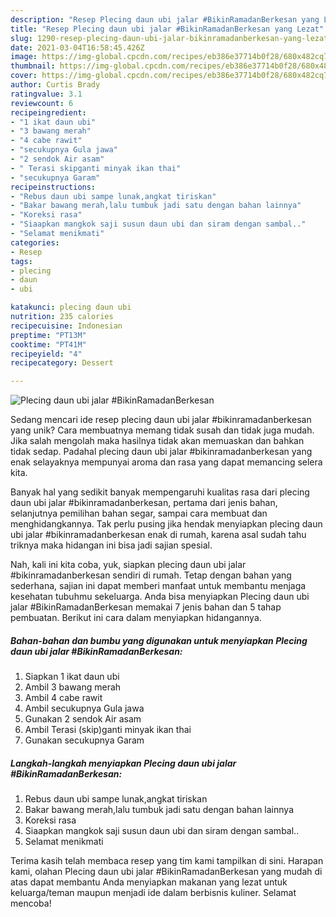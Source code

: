```yaml
---
description: "Resep Plecing daun ubi jalar #BikinRamadanBerkesan yang Lezat"
title: "Resep Plecing daun ubi jalar #BikinRamadanBerkesan yang Lezat"
slug: 1290-resep-plecing-daun-ubi-jalar-bikinramadanberkesan-yang-lezat
date: 2021-03-04T16:58:45.426Z
image: https://img-global.cpcdn.com/recipes/eb386e37714b0f28/680x482cq70/plecing-daun-ubi-jalar-bikinramadanberkesan-foto-resep-utama.jpg
thumbnail: https://img-global.cpcdn.com/recipes/eb386e37714b0f28/680x482cq70/plecing-daun-ubi-jalar-bikinramadanberkesan-foto-resep-utama.jpg
cover: https://img-global.cpcdn.com/recipes/eb386e37714b0f28/680x482cq70/plecing-daun-ubi-jalar-bikinramadanberkesan-foto-resep-utama.jpg
author: Curtis Brady
ratingvalue: 3.1
reviewcount: 6
recipeingredient:
- "1 ikat daun ubi"
- "3 bawang merah"
- "4 cabe rawit"
- "secukupnya Gula jawa"
- "2 sendok Air asam"
- " Terasi skipganti minyak ikan thai"
- "secukupnya Garam"
recipeinstructions:
- "Rebus daun ubi sampe lunak,angkat tiriskan"
- "Bakar bawang merah,lalu tumbuk jadi satu dengan bahan lainnya"
- "Koreksi rasa"
- "Siaapkan mangkok saji susun daun ubi dan siram dengan sambal.."
- "Selamat menikmati"
categories:
- Resep
tags:
- plecing
- daun
- ubi

katakunci: plecing daun ubi 
nutrition: 235 calories
recipecuisine: Indonesian
preptime: "PT13M"
cooktime: "PT41M"
recipeyield: "4"
recipecategory: Dessert

---
```



![Plecing daun ubi jalar #BikinRamadanBerkesan](https://img-global.cpcdn.com/recipes/eb386e37714b0f28/680x482cq70/plecing-daun-ubi-jalar-bikinramadanberkesan-foto-resep-utama.jpg)

Sedang mencari ide resep plecing daun ubi jalar #bikinramadanberkesan yang unik? Cara membuatnya memang tidak susah dan tidak juga mudah. Jika salah mengolah maka hasilnya tidak akan memuaskan dan bahkan tidak sedap. Padahal plecing daun ubi jalar #bikinramadanberkesan yang enak selayaknya mempunyai aroma dan rasa yang dapat memancing selera kita.

Banyak hal yang sedikit banyak mempengaruhi kualitas rasa dari plecing daun ubi jalar #bikinramadanberkesan, pertama dari jenis bahan, selanjutnya pemilihan bahan segar, sampai cara membuat dan menghidangkannya. Tak perlu pusing jika hendak menyiapkan plecing daun ubi jalar #bikinramadanberkesan enak di rumah, karena asal sudah tahu triknya maka hidangan ini bisa jadi sajian spesial.




Nah, kali ini kita coba, yuk, siapkan plecing daun ubi jalar #bikinramadanberkesan sendiri di rumah. Tetap dengan bahan yang sederhana, sajian ini dapat memberi manfaat untuk membantu menjaga kesehatan tubuhmu sekeluarga. Anda bisa menyiapkan Plecing daun ubi jalar #BikinRamadanBerkesan memakai 7 jenis bahan dan 5 tahap pembuatan. Berikut ini cara dalam menyiapkan hidangannya.

<!--inarticleads1-->

##### Bahan-bahan dan bumbu yang digunakan untuk menyiapkan Plecing daun ubi jalar #BikinRamadanBerkesan:

1. Siapkan 1 ikat daun ubi
1. Ambil 3 bawang merah
1. Ambil 4 cabe rawit
1. Ambil secukupnya Gula jawa
1. Gunakan 2 sendok Air asam
1. Ambil  Terasi (skip)ganti minyak ikan thai
1. Gunakan secukupnya Garam




<!--inarticleads2-->

##### Langkah-langkah menyiapkan Plecing daun ubi jalar #BikinRamadanBerkesan:

1. Rebus daun ubi sampe lunak,angkat tiriskan
1. Bakar bawang merah,lalu tumbuk jadi satu dengan bahan lainnya
1. Koreksi rasa
1. Siaapkan mangkok saji susun daun ubi dan siram dengan sambal..
1. Selamat menikmati




Terima kasih telah membaca resep yang tim kami tampilkan di sini. Harapan kami, olahan Plecing daun ubi jalar #BikinRamadanBerkesan yang mudah di atas dapat membantu Anda menyiapkan makanan yang lezat untuk keluarga/teman maupun menjadi ide dalam berbisnis kuliner. Selamat mencoba!
